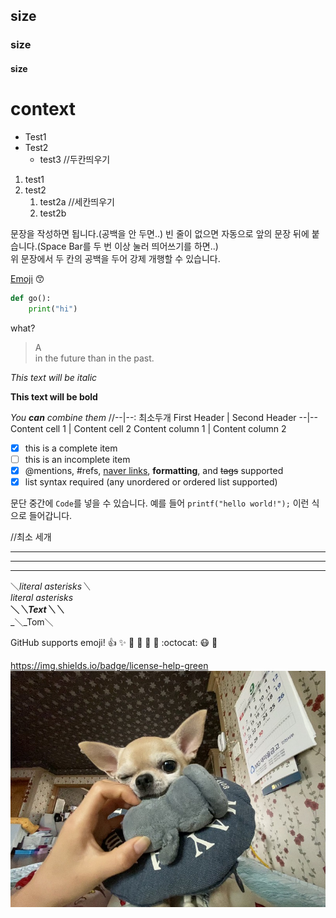 

## size
### size
#### size
# context

* Test1
* Test2
  * test3 //두칸띄우기
  
1. test1
1. test2
   1. test2a //세칸띄우기
   1. test2b
   
문장을 작성하면 됩니다.(공백을 안 두면..) 
빈 줄이 없으면 자동으로 앞의 문장 뒤에 붙습니다.(Space Bar를 두 번 이상 눌러 띄어쓰기를 하면..)   
위 문장에서 두 칸의 공백을 두어 강제 개행할 수 있습니다.

[Emoji](http://emoji-cheat-sheet.com)
:kissing_smiling_eyes:

``` python
def go():
    print("hi")
```

what?
> A    
> in the future than in the past.

*This text will be italic* 
 

**This text will be bold** 
 

*You **can** combine them*
//--|--: 최소두개
First Header | Second Header 
--|--
Content cell 1 | Content cell 2 
Content column 1 | Content column 2

- [x] this is a complete item 
- [ ] this is an incomplete item 
- [x] @mentions, #refs, [naver links](http:www.naver.com), **formatting**, and <del>tags</del> supported</del> 
- [x] list syntax required (any unordered or ordered list supported)

문단 중간에 `Code`를 넣을 수 있습니다. 
예를 들어 `printf("hello world!");` 이런 식으로 들어갑니다.

//최소 세개 

---
*** 
___

＼*literal asterisks＼*  
*literal asterisks*  
__＼*＼*Text＼*＼*__  
_＼_Tom＼

GitHub supports emoji! 
:+1: :sparkles: :camel: :tada: 
:rocket: :metal: :octocat:
:mask: :triumph:

https://img.shields.io/badge/license-help-green
![ex](/spring.jpg)
